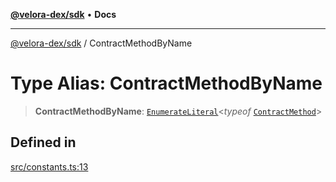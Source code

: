 [**@velora-dex/sdk**](../README.md) • **Docs**

***

[@velora-dex/sdk](../globals.md) / ContractMethodByName

# Type Alias: ContractMethodByName

> **ContractMethodByName**: [`EnumerateLiteral`](../-internal-/type-aliases/EnumerateLiteral.md)\<*typeof* [`ContractMethod`](../variables/ContractMethod.md)\>

## Defined in

[src/constants.ts:13](https://github.com/VeloraDEX/sdk/blob/master/src/constants.ts#L13)
